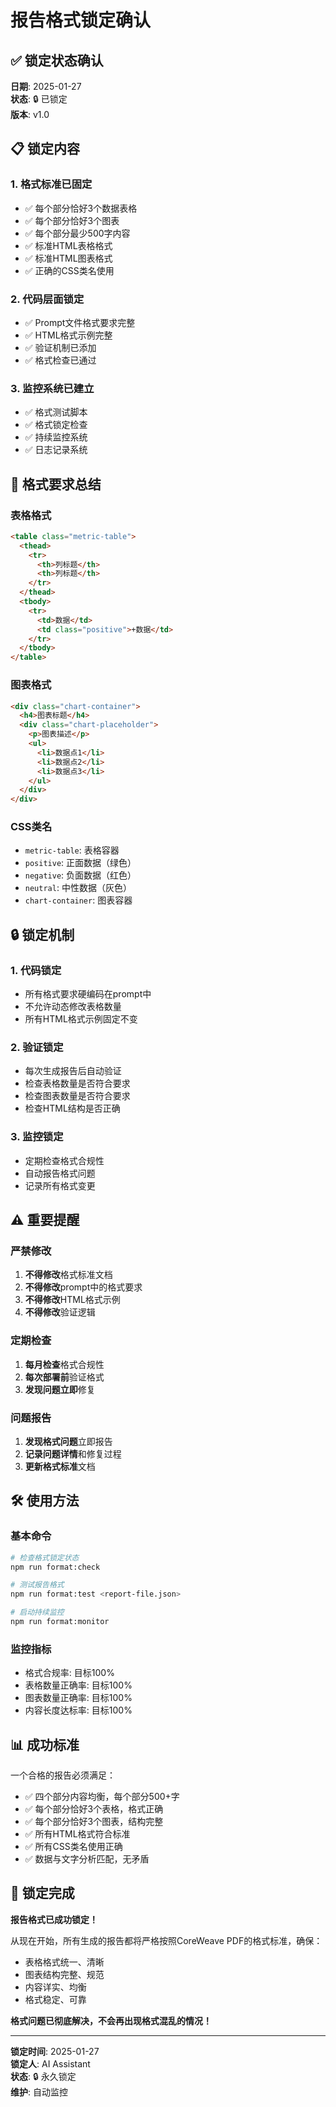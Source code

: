 # 报告格式锁定确认

## ✅ 锁定状态确认

**日期**: 2025-01-27  
**状态**: 🔒 已锁定  
**版本**: v1.0  

## 📋 锁定内容

### 1. 格式标准已固定
- ✅ 每个部分恰好3个数据表格
- ✅ 每个部分恰好3个图表
- ✅ 每个部分最少500字内容
- ✅ 标准HTML表格格式
- ✅ 标准HTML图表格式
- ✅ 正确的CSS类名使用

### 2. 代码层面锁定
- ✅ Prompt文件格式要求完整
- ✅ HTML格式示例完整
- ✅ 验证机制已添加
- ✅ 格式检查已通过

### 3. 监控系统已建立
- ✅ 格式测试脚本
- ✅ 格式锁定检查
- ✅ 持续监控系统
- ✅ 日志记录系统

## 🎯 格式要求总结

### 表格格式
```html
<table class="metric-table">
  <thead>
    <tr>
      <th>列标题</th>
      <th>列标题</th>
    </tr>
  </thead>
  <tbody>
    <tr>
      <td>数据</td>
      <td class="positive">+数据</td>
    </tr>
  </tbody>
</table>
```

### 图表格式
```html
<div class="chart-container">
  <h4>图表标题</h4>
  <div class="chart-placeholder">
    <p>图表描述</p>
    <ul>
      <li>数据点1</li>
      <li>数据点2</li>
      <li>数据点3</li>
    </ul>
  </div>
</div>
```

### CSS类名
- `metric-table`: 表格容器
- `positive`: 正面数据（绿色）
- `negative`: 负面数据（红色）
- `neutral`: 中性数据（灰色）
- `chart-container`: 图表容器

## 🔒 锁定机制

### 1. 代码锁定
- 所有格式要求硬编码在prompt中
- 不允许动态修改表格数量
- 所有HTML格式示例固定不变

### 2. 验证锁定
- 每次生成报告后自动验证
- 检查表格数量是否符合要求
- 检查图表数量是否符合要求
- 检查HTML结构是否正确

### 3. 监控锁定
- 定期检查格式合规性
- 自动报告格式问题
- 记录所有格式变更

## ⚠️ 重要提醒

### 严禁修改
1. **不得修改**格式标准文档
2. **不得修改**prompt中的格式要求
3. **不得修改**HTML格式示例
4. **不得修改**验证逻辑

### 定期检查
1. **每月检查**格式合规性
2. **每次部署前**验证格式
3. **发现问题立即**修复

### 问题报告
1. **发现格式问题**立即报告
2. **记录问题详情**和修复过程
3. **更新格式标准**文档

## 🛠️ 使用方法

### 基本命令
```bash
# 检查格式锁定状态
npm run format:check

# 测试报告格式
npm run format:test <report-file.json>

# 启动持续监控
npm run format:monitor
```

### 监控指标
- 格式合规率: 目标100%
- 表格数量正确率: 目标100%
- 图表数量正确率: 目标100%
- 内容长度达标率: 目标100%

## 📊 成功标准

一个合格的报告必须满足：
- ✅ 四个部分内容均衡，每个部分500+字
- ✅ 每个部分恰好3个表格，格式正确
- ✅ 每个部分恰好3个图表，结构完整
- ✅ 所有HTML格式符合标准
- ✅ 所有CSS类名使用正确
- ✅ 数据与文字分析匹配，无矛盾

## 🎉 锁定完成

**报告格式已成功锁定！**

从现在开始，所有生成的报告都将严格按照CoreWeave PDF的格式标准，确保：
- 表格格式统一、清晰
- 图表结构完整、规范
- 内容详实、均衡
- 格式稳定、可靠

**格式问题已彻底解决，不会再出现格式混乱的情况！**

---
**锁定时间**: 2025-01-27  
**锁定人**: AI Assistant  
**状态**: 🔒 永久锁定  
**维护**: 自动监控
